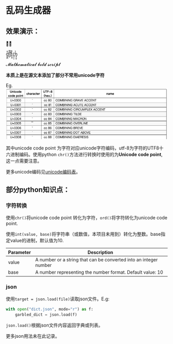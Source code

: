 # 乱码生成器

## 效果演示：



福ͧͨͥ报ͧͨͥ



g̛̮̪̍̐l̮̩̂̋̕ḯ̛̥̋t̢̯̟̊̄ç̠̩̠̇h̡̟̬̩̔

𝓜𝓪𝓽𝓱𝓮𝓶𝓪𝓽𝓲𝓬𝓪𝓵 𝓫𝓸𝓵𝓭 𝓼𝓬𝓻𝓲𝓹𝓽

**本质上是在源文本添加了部分不常用unicode字符**

Eg. ![unicode](./img/unicode.png)

其中unicode code point 为字符对应unicode字符编码，utf-8为字符的UTF8十六进制编码。使用python `chr()`方法进行转换时使用的为**Unicode code point**, 这一点需要注意。

更多unicode编码见[unicode编码表](https://www.utf8-chartable.de/unicode-utf8-table.pl?start=768&number=1024)。

## 部分python知识点：

### 字符转换

使用`chr()`将unicode code point 转化为字符，`ord()`将字符转化为unicode code point.

使用`int(value, base)`将字符串（或数值，本项目未用到）转化为整数。base指定value的进制，默认值为10.

|Parameter|Description|
|---|---|
|value|A number or a string that can be converted into an integer number|
|base|A number representing the number format. Default value: 10|

### json

使用`target = json.load(file)`读取json文件。E.g:

```python
with open("dict.json", mode="r") as f:
    garbled_dict = json.load(f)
```

`json.load()`根据json文件内容返回字典或列表。

更多json用法未在此记录。